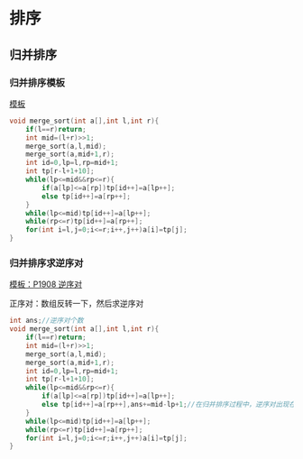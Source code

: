 # 排序

## 归并排序

### 归并排序模板

[模板](https://www.luogu.com.cn/problem/P1177)

```c++
void merge_sort(int a[],int l,int r){
    if(l==r)return;
    int mid=(l+r)>>1;
    merge_sort(a,l,mid);
    merge_sort(a,mid+1,r);
    int id=0,lp=l,rp=mid+1;
    int tp[r-l+1+10];
    while(lp<=mid&&rp<=r){
        if(a[lp]<=a[rp])tp[id++]=a[lp++];
        else tp[id++]=a[rp++];
    }
    while(lp<=mid)tp[id++]=a[lp++];
    while(rp<=r)tp[id++]=a[rp++];
    for(int i=l,j=0;i<=r;i++,j++)a[i]=tp[j];
}
```

### 归并排序求逆序对

[模板：P1908 逆序对](https://www.luogu.com.cn/problem/P1908)

正序对：数组反转一下，然后求逆序对

```c++
int ans;//逆序对个数
void merge_sort(int a[],int l,int r){
    if(l==r)return;
    int mid=(l+r)>>1;
    merge_sort(a,l,mid);
    merge_sort(a,mid+1,r);
    int id=0,lp=l,rp=mid+1;
    int tp[r-l+1+10];
    while(lp<=mid&&rp<=r){
        if(a[lp]<=a[rp])tp[id++]=a[lp++];
        else tp[id++]=a[rp++],ans+=mid-lp+1;//在归并排序过程中，逆序对出现在从右区间移向左区间的时候
    }
    while(lp<=mid)tp[id++]=a[lp++];
    while(rp<=r)tp[id++]=a[rp++];
    for(int i=l,j=0;i<=r;i++,j++)a[i]=tp[j];
}
```


